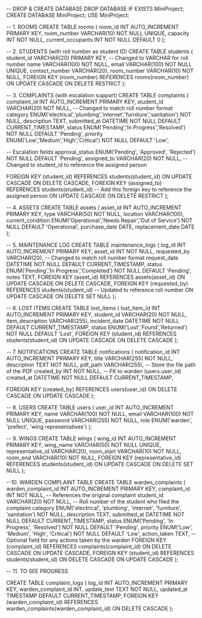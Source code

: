 -- DROP & CREATE DATABASE
DROP DATABASE IF EXISTS MiniProject;
CREATE DATABASE MiniProject;
USE MiniProject;

-- 1. ROOMS
CREATE TABLE rooms (
  room_id           INT AUTO_INCREMENT PRIMARY KEY,
  room_number       VARCHAR(10) NOT NULL UNIQUE,
  capacity          INT         NOT NULL,
  current_occupants INT         NOT NULL DEFAULT 0
);

-- 2. STUDENTS (with roll number as student ID)
CREATE TABLE students (
  student_id     VARCHAR(20) PRIMARY KEY,  -- Changed to VARCHAR for roll number
  name           VARCHAR(100)    NOT NULL,
  email          VARCHAR(100)    NOT NULL UNIQUE,
  contact_number VARCHAR(20),
  room_number    VARCHAR(10)     NOT NULL,
  FOREIGN KEY (room_number) REFERENCES rooms(room_number)
    ON UPDATE CASCADE
    ON DELETE RESTRICT
);

-- 3. COMPLAINTS (with escalation support)
CREATE TABLE complaints (
  complaint_id     INT AUTO_INCREMENT PRIMARY KEY,
  student_id       VARCHAR(20)            NOT NULL,  -- Changed to match roll number format
  category         ENUM('electrical','plumbing','internet','furniture','sanitation') NOT NULL,
  description      TEXT,
  submitted_at     DATETIME               NOT NULL DEFAULT CURRENT_TIMESTAMP,
  status           ENUM('Pending','In Progress','Resolved') NOT NULL DEFAULT 'Pending',
  priority         ENUM('Low','Medium','High','Critical')   NOT NULL DEFAULT 'Low',

  -- Escalation fields
  approval_status  ENUM('Pending', 'Approved', 'Rejected')  NOT NULL DEFAULT 'Pending',
  assigned_to      VARCHAR(20)           NOT NULL,  -- Changed to student_id to reference the assigned person

  FOREIGN KEY (student_id) REFERENCES students(student_id)
    ON UPDATE CASCADE
    ON DELETE CASCADE,
  FOREIGN KEY (assigned_to) REFERENCES students(student_id)  -- Add this foreign key to reference the assigned person
    ON UPDATE CASCADE
    ON DELETE RESTRICT
);



-- 4. ASSETS
CREATE TABLE assets (
  asset_id          INT AUTO_INCREMENT PRIMARY KEY,
  type              VARCHAR(50)         NOT NULL,
  location          VARCHAR(100),
  current_condition ENUM('Operational','Needs Repair','Out of Service') NOT NULL DEFAULT 'Operational',
  purchase_date     DATE,
  replacement_date  DATE
);

-- 5. MAINTENANCE LOG
CREATE TABLE maintenance_logs (
  log_id       INT AUTO_INCREMENT PRIMARY KEY,
  asset_id     INT           NOT NULL,
  requested_by VARCHAR(20),  -- Changed to match roll number format
  request_date DATETIME      NOT NULL DEFAULT CURRENT_TIMESTAMP,
  status       ENUM('Pending','In Progress','Completed') NOT NULL DEFAULT 'Pending',
  notes        TEXT,
  FOREIGN KEY (asset_id) REFERENCES assets(asset_id)
    ON UPDATE CASCADE
    ON DELETE CASCADE,
  FOREIGN KEY (requested_by) REFERENCES students(student_id)  -- Updated to reference roll number
    ON UPDATE CASCADE
    ON DELETE SET NULL
);


-- 6. LOST ITEMS
CREATE TABLE lost_items (
  lost_item_id     INT AUTO_INCREMENT PRIMARY KEY,
  student_id       VARCHAR(20)          NOT NULL,
  item_description VARCHAR(255),
  incident_date    DATETIME      NOT NULL DEFAULT CURRENT_TIMESTAMP,
  status           ENUM('Lost','Found','Returned') NOT NULL DEFAULT 'Lost',
  FOREIGN KEY (student_id) REFERENCES students(student_id)
    ON UPDATE CASCADE
    ON DELETE CASCADE
);

-- 7. NOTIFICATIONS
CREATE TABLE notifications (
  notification_id INT AUTO_INCREMENT PRIMARY KEY,
  title           VARCHAR(255)     NOT NULL,
  description     TEXT             NOT NULL,
  pdf_path        VARCHAR(255),               -- Store the file path of the PDF
  created_by      INT              NOT NULL,   -- FK to warden (users.user_id)
  created_at      DATETIME         NOT NULL DEFAULT CURRENT_TIMESTAMP,
  
  FOREIGN KEY (created_by) REFERENCES users(user_id)
    ON DELETE CASCADE
    ON UPDATE CASCADE
);

-- 8. USERS
CREATE TABLE users (
  user_id   INT AUTO_INCREMENT PRIMARY KEY,
  name      VARCHAR(100) NOT NULL,
  email     VARCHAR(100) NOT NULL UNIQUE,
  password  VARCHAR(255) NOT NULL,
  role      ENUM('warden', 'prefect', 'wing representatives')
);

-- 9. WINGS
CREATE TABLE wings (
  wing_id           INT AUTO_INCREMENT PRIMARY KEY,
  wing_name         VARCHAR(50) NOT NULL UNIQUE,
  representative_id VARCHAR(20),
  room_start        VARCHAR(10) NOT NULL,
  room_end          VARCHAR(10) NOT NULL,
  FOREIGN KEY (representative_id) REFERENCES students(student_id)
    ON UPDATE CASCADE
    ON DELETE SET NULL
);


--10. WARDEN COMPLAINT TABLE
CREATE TABLE warden_complaints (
  warden_complaint_id INT AUTO_INCREMENT PRIMARY KEY,
  complaint_id        INT NOT NULL,  -- References the original complaint
  student_id          VARCHAR(20) NOT NULL,  -- Roll number of the student who filed the complaint
  category            ENUM('electrical', 'plumbing', 'internet', 'furniture', 'sanitation') NOT NULL,
  description         TEXT,
  submitted_at        DATETIME NOT NULL DEFAULT CURRENT_TIMESTAMP,
  status              ENUM('Pending', 'In Progress', 'Resolved') NOT NULL DEFAULT 'Pending',
  priority            ENUM('Low', 'Medium', 'High', 'Critical') NOT NULL DEFAULT 'Low',
  action_taken        TEXT,  -- Optional field for any actions taken by the warden
  FOREIGN KEY (complaint_id) REFERENCES complaints(complaint_id)
    ON DELETE CASCADE
    ON UPDATE CASCADE,
  FOREIGN KEY (student_id) REFERENCES students(student_id)
    ON DELETE CASCADE
    ON UPDATE CASCADE
);


-- 11. TO SEE PROGRESS

CREATE TABLE complaint_logs (
    log_id INT AUTO_INCREMENT PRIMARY KEY,
    warden_complaint_id INT,
    update_text TEXT NOT NULL,
    updated_at TIMESTAMP DEFAULT CURRENT_TIMESTAMP,
    FOREIGN KEY (warden_complaint_id) REFERENCES warden_complaints(warden_complaint_id) ON DELETE CASCADE
);
